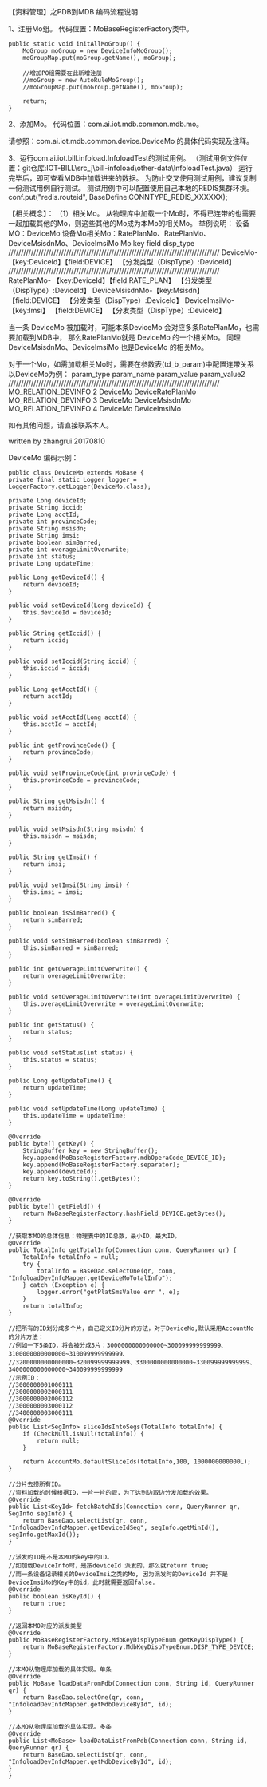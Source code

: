 【资料管理】之PDB到MDB 编码流程说明

1、注册Mo组。 代码位置：MoBaseRegisterFactory类中。

    public static void initAllMoGroup() {
        MoGroup moGroup = new DeviceInfoMoGroup();
        moGroupMap.put(moGroup.getName(), moGroup);

        //增加PO组需要在此新增注册
        //moGroup = new AutoRuleMoGroup();
        //moGroupMap.put(moGroup.getName(), moGroup);

        return;
    }
    
2、添加Mo。  代码位置：com.ai.iot.mdb.common.mdb.mo。

   请参照：com.ai.iot.mdb.common.device.DeviceMo 的具体代码实现及注释。
   
3、运行com.ai.iot.bill.infoload.InfoloadTest的测试用例。
  （测试用例文件位置：git仓库:IOT-BILL\src_j\bill-infoload\other-data\InfoloadTest.java）
   运行完毕后，即可查看MDB中加载进来的数据。
   为防止交叉使用测试用例，建议复制一份测试用例自行测试。
   测试用例中可以配置使用自己本地的REDIS集群环境。
   conf.put("redis.routeid", BaseDefine.CONNTYPE_REDIS_XXXXXX);

【相关概念】：
（1）相关Mo。
从物理库中加载一个Mo时，不得已连带的也需要一起加载其他的Mo，则这些其他的Mo成为本Mo的相关Mo。
举例说明：
设备MO：DeviceMo
设备Mo相关Mo：RatePlanMo、RatePlanMo、DeviceMsisdnMo、DeviceImsiMo
Mo              key               field                 disp_type
////////////////////////////////////////////////////////////////////////////////////
DeviceMo-      【key:DeviceId】【field:DEVICE】       【分发类型（DispType）:DeviceId】
////////////////////////////////////////////////////////////////////////////////////
RatePlanMo-    【key:DeviceId】【field:RATE_PLAN】    【分发类型（DispType）:DeviceId】
DeviceMsisdnMo-【key:Msisdn】  【field:DEVICE】       【分发类型（DispType）:DeviceId】
DeviceImsiMo-  【key:Imsi】    【field:DEVICE】       【分发类型（DispType）:DeviceId】

当一条 DeviceMo 被加载时，可能本条DeviceMo 会对应多条RatePlanMo，也需要加载到MDB中，
那么RatePlanMo就是 DeviceMo 的一个相关Mo。
同理DeviceMsisdnMo、DeviceImsiMo 也是DeviceMo 的相关Mo。

对于一个Mo，如需加载相关Mo时，需要在参数表(td_b_param)中配置连带关系以DeviceMo为例：
    param_type              param_name               param_value             param_value2
    ////////////////////////////////////////////////////////////////////////////////////
    MO_RELATION_DEVINFO      2                       DeviceMo               DeviceRatePlanMo
    MO_RELATION_DEVINFO      3                       DeviceMo               DeviceMsisdnMo
    MO_RELATION_DEVINFO      4                       DeviceMo               DeviceImsiMo
    
如有其他问题，请直接联系本人。

written by zhangrui 20170810

DeviceMo 编码示例：

    public class DeviceMo extends MoBase {
    private final static Logger logger = LoggerFactory.getLogger(DeviceMo.class);

    private Long deviceId;
    private String iccid;
    private Long acctId;
    private int provinceCode;
    private String msisdn;
    private String imsi;
    private boolean simBarred;
    private int overageLimitOverwrite;
    private int status;
    private Long updateTime;

    public Long getDeviceId() {
        return deviceId;
    }

    public void setDeviceId(Long deviceId) {
        this.deviceId = deviceId;
    }

    public String getIccid() {
        return iccid;
    }

    public void setIccid(String iccid) {
        this.iccid = iccid;
    }

    public Long getAcctId() {
        return acctId;
    }

    public void setAcctId(Long acctId) {
        this.acctId = acctId;
    }

    public int getProvinceCode() {
        return provinceCode;
    }

    public void setProvinceCode(int provinceCode) {
        this.provinceCode = provinceCode;
    }

    public String getMsisdn() {
        return msisdn;
    }

    public void setMsisdn(String msisdn) {
        this.msisdn = msisdn;
    }

    public String getImsi() {
        return imsi;
    }

    public void setImsi(String imsi) {
        this.imsi = imsi;
    }

    public boolean isSimBarred() {
        return simBarred;
    }

    public void setSimBarred(boolean simBarred) {
        this.simBarred = simBarred;
    }

    public int getOverageLimitOverwrite() {
        return overageLimitOverwrite;
    }

    public void setOverageLimitOverwrite(int overageLimitOverwrite) {
        this.overageLimitOverwrite = overageLimitOverwrite;
    }

    public int getStatus() {
        return status;
    }

    public void setStatus(int status) {
        this.status = status;
    }

    public Long getUpdateTime() {
        return updateTime;
    }

    public void setUpdateTime(Long updateTime) {
        this.updateTime = updateTime;
    }

    @Override
    public byte[] getKey() {
        StringBuffer key = new StringBuffer();
        key.append(MoBaseRegisterFactory.mdbOperaCode_DEVICE_ID);
        key.append(MoBaseRegisterFactory.separator);
        key.append(deviceId);
        return key.toString().getBytes();
    }

    @Override
    public byte[] getField() {
        return MoBaseRegisterFactory.hashField_DEVICE.getBytes();
    }

    //获取本MO的总体信息：物理表中的ID总数，最小ID，最大ID。
    @Override
    public TotalInfo getTotalInfo(Connection conn, QueryRunner qr) {
        TotalInfo totalInfo = null;
        try {
            totalInfo = BaseDao.selectOne(qr, conn, "InfoloadDevInfoMapper.getDeviceMoTotalInfo");
        } catch (Exception e) {
            logger.error("getPlatSmsValue err ", e);
        }
        return totalInfo;
    }

    //把所有的ID划分成多个片，自己定义ID分片的方法，对于DeviceMo,默认采用AccountMo的分片方法：
    //例如一下5条ID，将会被分成5片：3000000000000000~300099999999999、3100000000000000~310099999999999、
    //3200000000000000~320099999999999、3300000000000000~330099999999999、3400000000000000~340099999999999
    //示例ID：
    //3000000001000111
    //3000000002000111
    //3000000002000112
    //3000000003000112
    //3400000003000111
    @Override
    public List<SegInfo> sliceIdsIntoSegs(TotalInfo totalInfo) {
        if (CheckNull.isNull(totalInfo)) {
            return null;
        }

        return AccountMo.defaultSliceIds(totalInfo,100, 1000000000000L);
    }

    //分片去捞所有ID。
    //资料加载的时候根据ID，一片一片的取，为了达到边取边分发加载的效果。
    @Override
    public List<KeyId> fetchBatchIds(Connection conn, QueryRunner qr, SegInfo segInfo) {
        return BaseDao.selectList(qr, conn, "InfoloadDevInfoMapper.getDeviceIdSeg", segInfo.getMinId(), segInfo.getMaxId());
    }

    //派发的ID是不是本MO的key中的ID。
    //如加载DeviceInfo时，是按deviceId 派发的，那么就return true;
    //而一条设备记录相关的DeviceImsi之类的Mo, 因为派发时的DeviceId 并不是DeviceImsiMo的Key中的id，此时就需要返回false.
    @Override
    public boolean isKeyId() {
        return true;
    }

    //返回本MO对应的派发类型
    @Override
    public MoBaseRegisterFactory.MdbKeyDispTypeEnum getKeyDispType() {
        return MoBaseRegisterFactory.MdbKeyDispTypeEnum.DISP_TYPE_DEVICE;
    }

    //本MO从物理库加载的具体实现。单条
    @Override
    public MoBase loadDataFromPdb(Connection conn, String id, QueryRunner qr) {
        return BaseDao.selectOne(qr, conn, "InfoloadDevInfoMapper.getMdbDeviceById", id);
    }

    //本MO从物理库加载的具体实现。多条
    @Override
    public List<MoBase> loadDataListFromPdb(Connection conn, String id, QueryRunner qr) {
        return BaseDao.selectList(qr, conn, "InfoloadDevInfoMapper.getMdbDeviceById", id);
    }
    }
